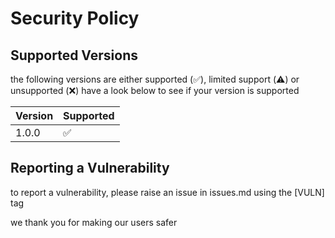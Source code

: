 # Security Policy

## Supported Versions

the following versions are either supported (:white_check_mark:), limited support (:warning:) or unsupported (:x:)
have a look below to see if your version is supported

| Version | Supported          |
| ------- | ------------------ |
| 1.0.0   | :white_check_mark: |

## Reporting a Vulnerability

to report a vulnerability, please raise an issue in issues.md using the [VULN] tag


we thank you for making our users safer
